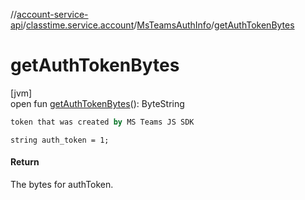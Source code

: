 //[account-service-api](../../../index.md)/[classtime.service.account](../index.md)/[MsTeamsAuthInfo](index.md)/[getAuthTokenBytes](get-auth-token-bytes.md)

# getAuthTokenBytes

[jvm]\
open fun [getAuthTokenBytes](get-auth-token-bytes.md)(): ByteString

```kotlin
token that was created by MS Teams JS SDK

```
`string auth_token = 1;`

#### Return

The bytes for authToken.
